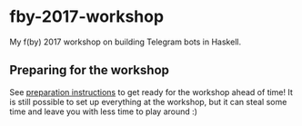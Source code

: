 # fby-2017-workshop

My f(by) 2017 workshop on building Telegram bots in Haskell.

## Preparing for the workshop

See [preparation instructions](INSTALL.md) to get ready for the workshop ahead of time!
It is still possible to set up everything at the workshop, but it can steal some time
and leave you with less time to play around :)
